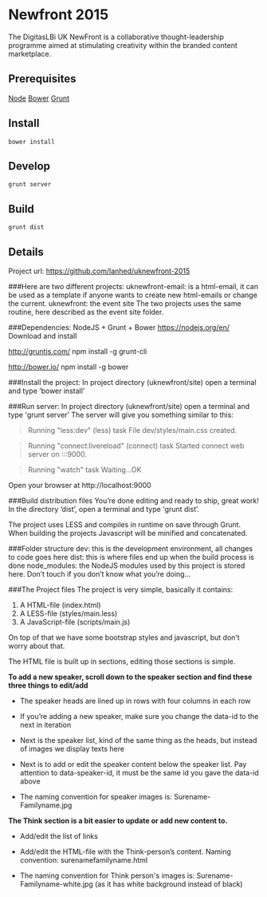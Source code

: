 # Newfront 2015
The DigitasLBi UK NewFront is a collaborative thought-leadership programme aimed at stimulating creativity within the branded content marketplace. 

## Prerequisites
[Node](https://nodejs.org/)
[Bower](http://bower.io/)
[Grunt](http://gruntjs.com/)


## Install
```
bower install
```

## Develop
```
grunt server
```

## Build
```
grunt dist
```

## Details
Project url: https://github.com/lanhed/uknewfront-2015

###Here are two different projects:
uknewfront-email: is a html-email, it can be used as a template if anyone wants to create new html-emails or change the current.
uknewfront: the event site
The two projects uses the same routine, here described as the event site folder.

###Dependencies:
NodeJS + Grunt + Bower
https://nodejs.org/en/
Download and install

http://gruntjs.com/
npm install -g grunt-cli

http://bower.io/
npm install -g bower

###Install the project: 
In project directory (uknewfront/site) open a terminal and type ‘bower install'

###Run server:
In project directory (uknewfront/site) open a terminal and type 'grunt server’
The server will give you something similar to this:
>Running "less:dev" (less) task
>File dev/styles/main.css created.

>Running "connect:livereload" (connect) task
>Started connect web server on :::9000.

>Running "watch" task
>Waiting...OK

Open your browser at http://localhost:9000

###Build distribution files
You’re done editing and ready to ship, great work! In the directory ‘dist’, open a terminal and type 'grunt dist’.

The project uses LESS and compiles in runtime on save through Grunt. When building the projects Javascript will be minified and concatenated.

###Folder structure
dev: this is the development environment, all changes to code goes here
dist: this is where files end up when the build process is done
node_modules: the NodeJS modules used by this project is stored here. Don’t touch if you don’t know what you’re doing…

###The Project files
The project is very simple, basically it contains:
1. A HTML-file (index.html)
2. A LESS-file (styles/main.less)
3. A JavaScript-file (scripts/main.js)

On top of that we have some bootstrap styles and javascript, but don’t worry about that.

The HTML file is built up in sections, editing those sections is simple.

**To add a new speaker, scroll down to the speaker section and find these three things to edit/add**

* The speaker heads are lined up in rows with four columns in each row

* If you’re adding a new speaker, make sure you change the data-id to the next in iteration

* Next is the speaker list, kind of the same thing as the heads, but instead of images we display texts here

* Next is to add or edit the speaker content below the speaker list. Pay attention to data-speaker-id, it must be the same id you gave the data-id above

* The naming convention for speaker images is: Surename-Familyname.jpg

**The Think section is a bit easier to update or add new content to.**

* Add/edit the list of links

* Add/edit the HTML-file with the Think-person’s content. Naming convention: surenamefamilyname.html

* The naming convention for Think person's images is: Surename-Familyname-white.jpg (as it has white background instead of black)